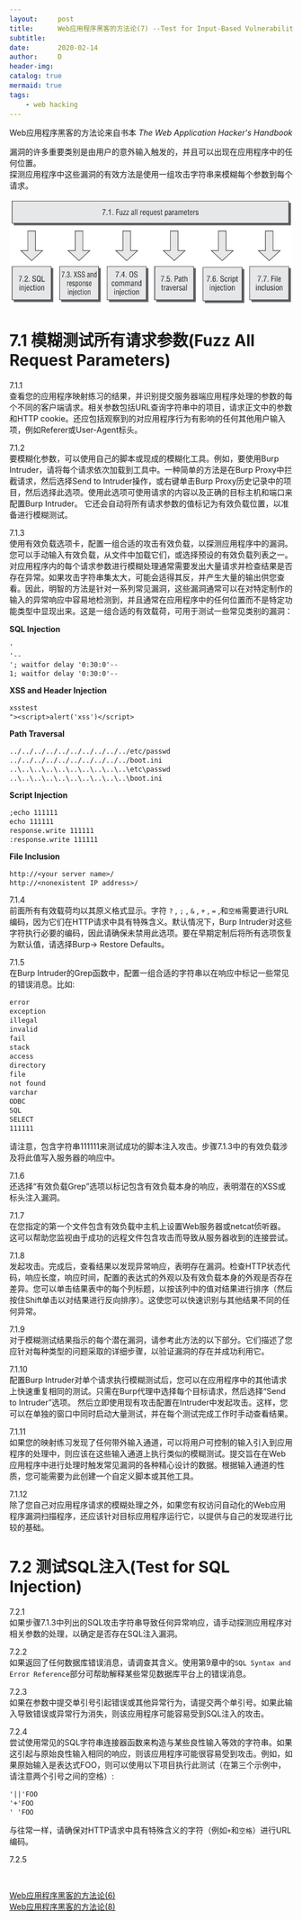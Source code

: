 ```yaml
---
layout:     post
title:      Web应用程序黑客的方法论(7) --Test for Input-Based Vulnerabilities
subtitle:
date:       2020-02-14
author:     D
header-img: 
catalog: true
mermaid: true
tags:
    - web hacking
---
```


Web应用程序黑客的方法论来自书本 *The Web Application Hacker's Handbook* <br>

漏洞的许多重要类别是由用户的意外输入触发的，并且可以出现在应用程序中的任何位置。<br>
探测应用程序中这些漏洞的有效方法是使用一组攻击字符串来模糊每个参数到每个请求。<br>

![Testing access controls](/img/test-for-input-based-vulnerabilities.png)

# 7.1 模糊测试所有请求参数(Fuzz All Request Parameters)

7.1.1<br>
查看您的应用程序映射练习的结果，并识别提交服务器端应用程序处理的参数的每个不同的客户端请求。相关参数包括URL查询字符串中的项目，请求正文中的参数和HTTP cookie。还应包括观察到的对应用程序行为有影响的任何其他用户输入项，例如Referer或User-Agent标头。

7.1.2<br>
要模糊化参数，可以使用自己的脚本或现成的模糊化工具。例如，要使用Burp Intruder，请将每个请求依次加载到工具中。一种简单的方法是在Burp Proxy中拦截请求，然后选择Send to Intruder操作，或右键单击Burp Proxy历史记录中的项目，然后选择此选项。使用此选项可使用请求的内容以及正确的目标主机和端口来配置Burp Intruder。 它还会自动将所有请求参数的值标记为有效负载位置，以准备进行模糊测试。

7.1.3<br>
使用有效负载选项卡，配置一组合适的攻击有效负载，以探测应用程序中的漏洞。您可以手动输入有效负载，从文件中加载它们，或选择预设的有效负载列表之一。对应用程序内的每个请求参数进行模糊处理通常需要发出大量请求并检查结果是否存在异常。如果攻击字符串集太大，可能会适得其反，并产生大量的输出供您查看。因此，明智的方法是针对一系列常见漏洞，这些漏洞通常可以在对特定制作的输入的异常响应中容易地检测到，并且通常在应用程序中的任何位置而不是特定功能类型中显现出来。这是一组合适的有效载荷，可用于测试一些常见类别的漏洞：<br>

**SQL Injection** <br>

```
'
'--
'; waitfor delay '0:30:0'--
1; waitfor delay '0:30:0'--
```

**XSS and Header Injection** <br>

```
xsstest
"><script>alert('xss')</script>
```
**Path Traversal**
```
../../../../../../../../../../etc/passwd
../../../../../../../../../../boot.ini
..\..\..\..\..\..\..\..\..\..\etc\passwd
..\..\..\..\..\..\..\..\..\..\boot.ini
```

**Script Injection**
```
;echo 111111
echo 111111
response.write 111111
:response.write 111111
```

**File Inclusion**
```
http://<your server name>/
http://<nonexistent IP address>/
```

7.1.4<br>
前面所有有效载荷均以其原义格式显示。字符 `?` , `;` , `&` , `+` , `=` ,和`空格`需要进行URL编码，因为它们在HTTP请求中具有特殊含义。默认情况下，Burp Intruder对这些字符执行必要的编码，因此请确保未禁用此选项。要在早期定制后将所有选项恢复为默认值，请选择Burp-> Restore Defaults。

7.1.5<br>
在Burp Intruder的Grep函数中，配置一组合适的字符串以在响应中标记一些常见的错误消息。比如:<br>

```
error
exception
illegal
invalid
fail
stack
access
directory
file
not found
varchar
ODBC
SQL
SELECT
111111
```
请注意，包含字符串111111来测试成功的脚本注入攻击。步骤7.1.3中的有效负载涉及将此值写入服务器的响应中。

7.1.6<br>
还选择“有效负载Grep”选项以标记包含有效负载本身的响应，表明潜在的XSS或标头注入漏洞。

7.1.7<br>
在您指定的第一个文件包含有效负载中主机上设置Web服务器或netcat侦听器。这可以帮助您监视由于成功的远程文件包含攻击而导致从服务器收到的连接尝试。

7.1.8<br>
发起攻击。完成后，查看结果以发现异常响应，表明存在漏洞。检查HTTP状态代码，响应长度，响应时间，配置的表达式的外观以及有效负载本身的外观是否存在差异。您可以单击结果表中的每个列标题，以按该列中的值对结果进行排序（然后按住Shift单击以对结果进行反向排序）。这使您可以快速识别与其他结果不同的任何异常。

7.1.9<br>
对于模糊测试结果指示的每个潜在漏洞，请参考此方法的以下部分。它们描述了您应针对每种类型的问题采取的详细步骤，以验证漏洞的存在并成功利用它。

7.1.10<br>
配置Burp Intruder对单个请求执行模糊测试后，您可以在应用程序中的其他请求上快速重复相同的测试。只需在Burp代理中选择每个目标请求，然后选择“Send to Intruder”选项。 然后立即使用现有攻击配置在Intruder中发起攻击。这样，您可以在单独的窗口中同时启动大量测试，并在每个测试完成工作时手动查看结果。

7.1.11<br>
如果您的映射练习发现了任何带外输入通道，可以将用户可控制的输入引入到应用程序的处理中，则应该在这些输入通道上执行类似的模糊测试。提交旨在在Web应用程序中进行处理时触发常见漏洞的各种精心设计的数据。根据输入通道的性质，您可能需要为此创建一个自定义脚本或其他工具。

7.1.12<br>
除了您自己对应用程序请求的模糊处理之外，如果您有权访问自动化的Web应用程序漏洞扫描程序，还应该针对目标应用程序运行它，以提供与自己的发现进行比较的基础。

# 7.2 测试SQL注入(Test for SQL Injection)

7.2.1<br>
如果步骤7.1.3中列出的SQL攻击字符串导致任何异常响应，请手动探测应用程序对相关参数的处理，以确定是否存在SQL注入漏洞。

7.2.2<br>
如果返回了任何数据库错误消息，请调查其含义。使用第9章中的`SQL Syntax and Error Reference`部分可帮助解释某些常见数据库平台上的错误消息。

7.2.3<br>
如果在参数中提交单引号引起错误或其他异常行为，请提交两个单引号。如果此输入导致错误或异常行为消失，则该应用程序可能容易受到SQL注入的攻击。

7.2.4<br>
尝试使用常见的SQL字符串连接器函数来构造与某些良性输入等效的字符串。如果这引起与原始良性输入相同的响应，则该应用程序可能很容易受到攻击。例如，如果原始输入是表达式FOO，则可以使用以下项目执行此测试（在第三个示例中，请注意两个引号之间的空格）:<br>

```
'||'FOO
'+'FOO
' 'FOO
```
与往常一样，请确保对HTTP请求中具有特殊含义的字符（例如`+`和`空格`）进行URL编码。<br>

7.2.5<br>

<br>

[Web应用程序黑客的方法论(6)](https://dm116.github.io/2020/02/13/web-application-hacker-methodology_6/)<br>
[Web应用程序黑客的方法论(8)](https://dm116.github.io/2020/02/14/web-application-hacker-methodology_8/)<br>


